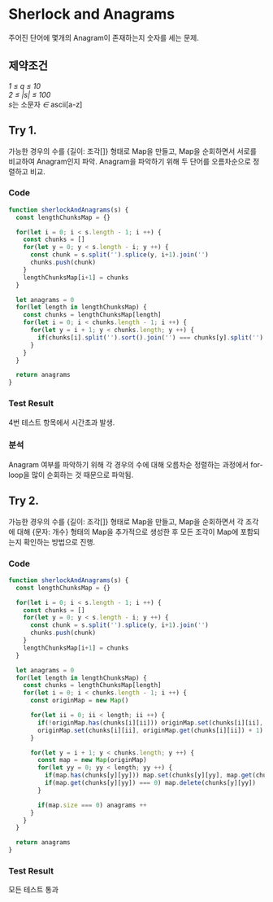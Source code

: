 # Sherlock and Anagrams
주어진 단어에 몇개의 Anagram이 존재하는지 숫자를 세는 문제.

## 제약조건
<var>1 &le; q &le; 10</var>
<br>
<var>2 &le; |s| &le; 100</var>
<br>
<var>s</var>는 소문자 <var>&isin;</var> ascii[a-z]</var>


## Try 1.
가능한 경우의 수를 {길이: 조각[]} 형태로 Map을 만들고, Map을 순회하면서 서로를 비교하여 Anagram인지 파악.
Anagram을 파악하기 위해 두 단어를 오름차순으로 정렬하고 비교.

### Code
```js
function sherlockAndAnagrams(s) {
  const lengthChunksMap = {}

  for(let i = 0; i < s.length - 1; i ++) {
    const chunks = []
    for(let y = 0; y < s.length - i; y ++) {
      const chunk = s.split('').splice(y, i+1).join('')
      chunks.push(chunk)
    }
    lengthChunksMap[i+1] = chunks
  }

  let anagrams = 0
  for(let length in lengthChunksMap) {
    const chunks = lengthChunksMap[length]
    for(let i = 0; i < chunks.length - 1; i ++) {
      for(let y = i + 1; y < chunks.length; y ++) {
        if(chunks[i].split('').sort().join('') === chunks[y].split('').sort().join('')) anagrams ++
      }
    }
  }

  return anagrams
}
```

### Test Result
4번 테스트 항목에서 시간초과 발생.

### 분석
Anagram 여부를 파악하기 위해 각 경우의 수에 대해 오름차순 정렬하는 과정에서 for-loop을 많이 순회하는 것 때문으로 파악됨.


## Try 2.
가능한 경우의 수를 {길이: 조각[]} 형태로 Map을 만들고, Map을 순회하면서 각 조각에 대해 {문자: 개수} 형태의 Map을 추가적으로 생성한 후 모든 조각이 Map에 포함되는지 확인하는 방법으로 진행.

### Code
```js
function sherlockAndAnagrams(s) {
  const lengthChunksMap = {}

  for(let i = 0; i < s.length - 1; i ++) {
    const chunks = []
    for(let y = 0; y < s.length - i; y ++) {
      const chunk = s.split('').splice(y, i+1).join('')
      chunks.push(chunk)
    }
    lengthChunksMap[i+1] = chunks
  }

  let anagrams = 0
  for(let length in lengthChunksMap) {
    const chunks = lengthChunksMap[length]
    for(let i = 0; i < chunks.length - 1; i ++) {
      const originMap = new Map()

      for(let ii = 0; ii < length; ii ++) {
        if(!originMap.has(chunks[i][ii])) originMap.set(chunks[i][ii], 0)
        originMap.set(chunks[i][ii], originMap.get(chunks[i][ii]) + 1)
      }

      for(let y = i + 1; y < chunks.length; y ++) {
        const map = new Map(originMap)
        for(let yy = 0; yy < length; yy ++) {
          if(map.has(chunks[y][yy])) map.set(chunks[y][yy], map.get(chunks[y][yy]) - 1)
          if(map.get(chunks[y][yy]) === 0) map.delete(chunks[y][yy])
        }

        if(map.size === 0) anagrams ++
      }
    }
  }

  return anagrams
}
```

### Test Result
모든 테스트 통과
